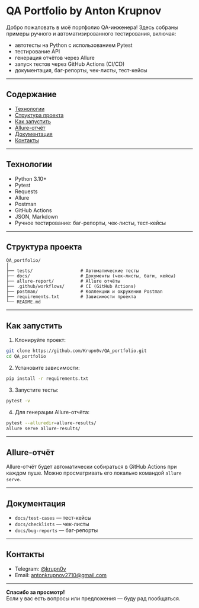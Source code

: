 
# QA Portfolio by Anton Krupnov

Добро пожаловать в моё портфолио QA-инженера! Здесь собраны примеры ручного и автоматизированного тестирования, включая:
- автотесты на Python с использованием Pytest
- тестирование API
- генерация отчётов через Allure
- запуск тестов через GitHub Actions (CI/CD)
- документация, баг-репорты, чек-листы, тест-кейсы

---

## Содержание

- [Технологии](#технологии)
- [Структура проекта](#структура-проекта)
- [Как запустить](#как-запустить)
- [Allure-отчёт](#allure-отчёт)
- [Документация](#документация)
- [Контакты](#контакты)

---

## Технологии

- Python 3.10+
- Pytest
- Requests
- Allure
- Postman
- GitHub Actions
- JSON, Markdown
- Ручное тестирование: баг-репорты, чек-листы, тест-кейсы

---

## Структура проекта

```
QA_portfolio/
│
├── tests/                  # Автоматические тесты
├── docs/                   # Документы (чек-листы, баги, кейсы)
├── allure-report/          # Allure отчёты
├── .github/workflows/      # CI (GitHub Actions)
├── postman/                # Коллекции и окружения Postman
├── requirements.txt        # Зависимости проекта
└── README.md
```

---

## Как запустить

1. Клонируйте проект:
```bash
git clone https://github.com/Krupn0v/QA_portfolio.git
cd QA_portfolio
```

2. Установите зависимости:
```bash
pip install -r requirements.txt
```

3. Запустите тесты:
```bash
pytest -v
```

4. Для генерации Allure-отчёта:
```bash
pytest --alluredir=allure-results/
allure serve allure-results/
```

---

## Allure-отчёт

Allure-отчёт будет автоматически собираться в GitHub Actions при каждом пуше.
Можно просматривать его локально командой `allure serve`.

---

## Документация

- `docs/test-cases` — тест-кейсы
- `docs/checklists` — чек-листы
- `docs/bug-reports` — баг-репорты

---

## Контакты

- Telegram: [@krupn0v](https://t.me/krupn0v)
- Email: antonkrupnov2710@gmail.com

---

**Спасибо за просмотр!**  
Если у вас есть вопросы или предложения — буду рад пообщаться.

